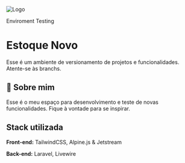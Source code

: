 <div class="bg-no-repeat bg-center h-8" style="background-image: url(https://github.com/jamessoncardozo/Estoque-Novo/blob/a27d9d044a8163af0d4c979bfb9630e769203c4f/githubbanner.png)"></div>

![Logo](https://github.com/jamessoncardozo/Estoque-Novo/blob/a27d9d044a8163af0d4c979bfb9630e769203c4f/githubbanner.png)

Enviroment Testing
# Estoque Novo

Esse é um ambiente de versionamento de projetos e funcionalidades.
Atente-se às branchs.


## 🚀 Sobre mim
Esse é o meu espaço para desenvolvimento e teste de novas funcionalidades. Fique à vontade para se inspirar.


## Stack utilizada

**Front-end:** TailwindCSS, Alpine.js & Jetstream

**Back-end:** Laravel, Livewire

